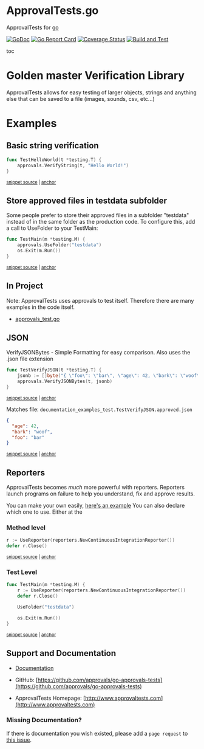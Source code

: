 # ApprovalTests.go

ApprovalTests for [go](https://golang.org/)

[![GoDoc](https://godoc.org/github.com/approvals/go-approval-tests?status.svg)](https://godoc.org/github.com/approvals/go-approval-tests)
[![Go Report Card](https://goreportcard.com/badge/github.com/approvals/go-approval-tests)](https://goreportcard.com/report/github.com/approvals/go-approval-tests)
[![Coverage Status](https://codecov.io/gh/approvals/go-approval-tests/graph/badge.svg)](https://codecov.io/gh/approvals/go-approval-tests)
[![Build and Test](https://github.com/approvals/go-approval-tests/actions/workflows/test.yml/badge.svg)](https://github.com/approvals/go-approval-tests/actions/workflows/test.yml)

toc

# Golden master Verification Library

ApprovalTests allows for easy testing of larger objects, strings and anything else that can be saved to a file (images, sounds, csv, etc...)

# Examples
## Basic string verification

<!-- snippet: hello_world -->
<a id='snippet-hello_world'></a>
```go
func TestHelloWorld(t *testing.T) {
	approvals.VerifyString(t, "Hello World!")
}
```
<sup><a href='/documentation_examples/documentation_examples_test.go#L9-L14' title='Snippet source file'>snippet source</a> | <a href='#snippet-hello_world' title='Start of snippet'>anchor</a></sup>
<!-- endSnippet -->

## Store approved files in testdata subfolder
Some people prefer to store their approved files in a subfolder "testdata" instead of in the same folder as the 
production code. To configure this, add a call to UseFolder to your TestMain:

<!-- snippet: test_main -->
<a id='snippet-test_main'></a>
```go
func TestMain(m *testing.M) {
	approvals.UseFolder("testdata")
	os.Exit(m.Run())
}
```
<sup><a href='/documentation_examples/main_test.go#L10-L16' title='Snippet source file'>snippet source</a> | <a href='#snippet-test_main' title='Start of snippet'>anchor</a></sup>
<!-- endSnippet -->

## In Project
Note: ApprovalTests uses approvals to test itself. Therefore there are many examples in the code itself.

- [approvals_test.go](approvals_test.go)

## JSON
VerifyJSONBytes - Simple Formatting for easy comparison. Also uses the .json file extension

<!-- snippet: verify_json -->
<a id='snippet-verify_json'></a>
```go
func TestVerifyJSON(t *testing.T) {
	jsonb := []byte("{ \"foo\": \"bar\", \"age\": 42, \"bark\": \"woof\" }")
	approvals.VerifyJSONBytes(t, jsonb)
}
```
<sup><a href='/documentation_examples/documentation_examples_test.go#L16-L22' title='Snippet source file'>snippet source</a> | <a href='#snippet-verify_json' title='Start of snippet'>anchor</a></sup>
<!-- endSnippet -->

Matches file: `documentation_examples_test.TestVerifyJSON.approved.json`

<!-- snippet: documentation_examples_test.TestVerifyJSON.approved.json -->
<a id='snippet-documentation_examples_test.TestVerifyJSON.approved.json'></a>
```json
{
  "age": 42,
  "bark": "woof",
  "foo": "bar"
}
```
<sup><a href='/documentation_examples/testdata/documentation_examples_test.TestVerifyJSON.approved.json#L1-L5' title='Snippet source file'>snippet source</a> | <a href='#snippet-documentation_examples_test.TestVerifyJSON.approved.json' title='Start of snippet'>anchor</a></sup>
<!-- endSnippet -->

## Reporters
ApprovalTests becomes _much_ more powerful with reporters. Reporters launch programs on failure to help you understand, fix and approve results.

You can make your own easily, [here's an example](reporters/beyond_compare.go)
You can also declare which one to use. Either at the

### Method level

<!-- snippet: inline_reporter -->
<a id='snippet-inline_reporter'></a>
```go
r := UseReporter(reporters.NewContinuousIntegrationReporter())
defer r.Close()
```
<sup><a href='/approvals_test.go#L26-L29' title='Snippet source file'>snippet source</a> | <a href='#snippet-inline_reporter' title='Start of snippet'>anchor</a></sup>
<!-- endSnippet -->

### Test Level
<!-- snippet: test_main_with_reporter -->
<a id='snippet-test_main_with_reporter'></a>
```go
func TestMain(m *testing.M) {
	r := UseReporter(reporters.NewContinuousIntegrationReporter())
	defer r.Close()

	UseFolder("testdata")

	os.Exit(m.Run())
}
```
<sup><a href='/approvals_test.go#L13-L23' title='Snippet source file'>snippet source</a> | <a href='#snippet-test_main_with_reporter' title='Start of snippet'>anchor</a></sup>
<!-- endSnippet -->

## Support and Documentation

-   [Documentation](/docs/README.md)

-   GitHub: [https://github.com/approvals/go-approvals-tests](https://github.com/approvals/go-approvals-tests)

-   ApprovalTests Homepage: [http://www.approvaltests.com](http://www.approvaltests.com)
  
### Missing Documentation?

If there is documentation you wish existed, please add a `page request` to [this issue](https://github.com/approvals/go-approval-tests/issues/59).
